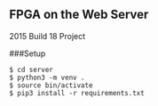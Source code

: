 ## FPGA on the Web Server
2015 Build 18 Project

###Setup
```
$ cd server
$ python3 -m venv .
$ source bin/activate
$ pip3 install -r requirements.txt
```